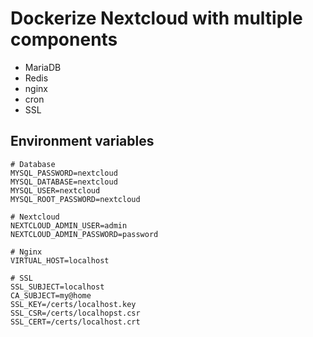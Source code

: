 # Dockerize Nextcloud with multiple components

- MariaDB
- Redis
- nginx
- cron
- SSL

## Environment variables

```env
# Database
MYSQL_PASSWORD=nextcloud
MYSQL_DATABASE=nextcloud
MYSQL_USER=nextcloud
MYSQL_ROOT_PASSWORD=nextcloud

# Nextcloud
NEXTCLOUD_ADMIN_USER=admin
NEXTCLOUD_ADMIN_PASSWORD=password

# Nginx
VIRTUAL_HOST=localhost

# SSL
SSL_SUBJECT=localhost
CA_SUBJECT=my@home
SSL_KEY=/certs/localhost.key
SSL_CSR=/certs/localhopst.csr
SSL_CERT=/certs/localhost.crt
```

